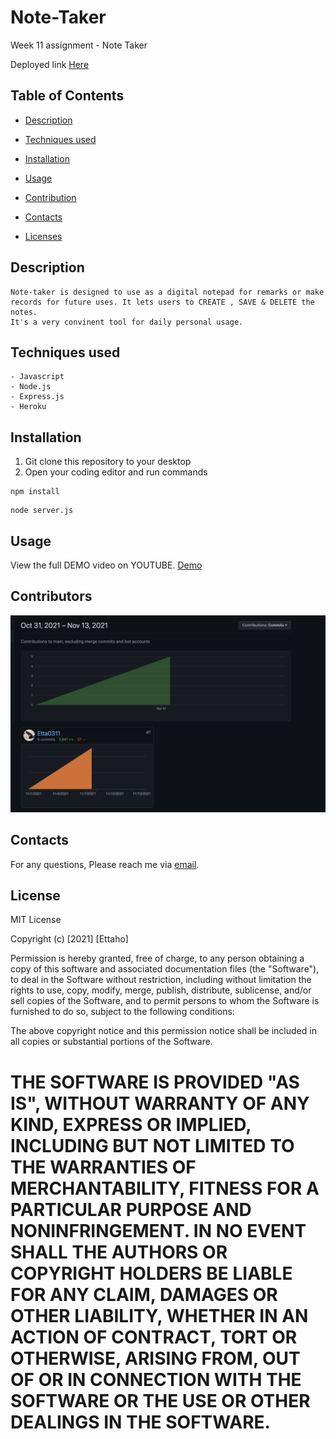 # Note-Taker
Week 11 assignment - Note Taker

Deployed link [Here](https://etta-note-taker.herokuapp.com/)

## Table of Contents

- [Description](#Description)

- [Techniques used](#Techniques-used)
- [Installation](#Installation)
- [Usage](#Usage)
- [Contribution](#Contributors)
- [Contacts](#Contacts)
- [Licenses](#Licenses)

## Description
    Note-taker is designed to use as a digital notepad for remarks or make records for future uses. It lets users to CREATE , SAVE & DELETE the notes.
    It's a very convinent tool for daily personal usage.

## Techniques used

    - Javascript
    - Node.js
    - Express.js
    - Heroku

## Installation
1. Git clone this repository to your desktop
2. Open your coding editor and run commands
```
npm install
```
```
node server.js
```
## Usage
View the full DEMO video on YOUTUBE.
[Demo](https://youtu.be/ggwpw17D90Y)

## Contributors

![contribution](./RMimages/contributors.png)

## Contacts
For any questions, Please reach me via [email](etta0311031@gmail.com).


## License
MIT License

Copyright (c) [2021] [Ettaho]

Permission is hereby granted, free of charge, to any person obtaining a copy
of this software and associated documentation files (the "Software"), to deal
in the Software without restriction, including without limitation the rights
to use, copy, modify, merge, publish, distribute, sublicense, and/or sell
copies of the Software, and to permit persons to whom the Software is
furnished to do so, subject to the following conditions:

The above copyright notice and this permission notice shall be included in all
copies or substantial portions of the Software.

THE SOFTWARE IS PROVIDED "AS IS", WITHOUT WARRANTY OF ANY KIND, EXPRESS OR
IMPLIED, INCLUDING BUT NOT LIMITED TO THE WARRANTIES OF MERCHANTABILITY,
FITNESS FOR A PARTICULAR PURPOSE AND NONINFRINGEMENT. IN NO EVENT SHALL THE
AUTHORS OR COPYRIGHT HOLDERS BE LIABLE FOR ANY CLAIM, DAMAGES OR OTHER
LIABILITY, WHETHER IN AN ACTION OF CONTRACT, TORT OR OTHERWISE, ARISING FROM,
OUT OF OR IN CONNECTION WITH THE SOFTWARE OR THE USE OR OTHER DEALINGS IN THE
SOFTWARE.
=======